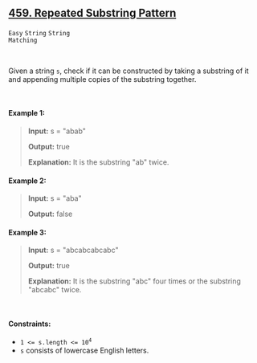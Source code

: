 ## [459. Repeated Substring Pattern](https://leetcode.com/problems/repeated-substring-pattern/)

<code>Easy</code> <code>String</code> <code>String Matching</code>

<br>

Given a string <code>s</code>, check if it can be constructed by taking a substring of it and appending multiple copies of the substring together.

<br>

#### Example 1:

> __Input:__ s = "abab"
>
> __Output:__ true
>
> __Explanation:__ It is the substring "ab" twice.

#### Example 2:

> __Input:__ s = "aba"
>
> __Output:__ false

#### Example 3:

> __Input:__ s = "abcabcabcabc"
>
> __Output:__ true
>
> __Explanation:__ It is the substring "abc" four times or the substring "abcabc" twice.

<br>

#### Constraints:

- <code>1 <= s.length <= 10<sup>4</sup></code>
- <code>s</code> consists of lowercase English letters.